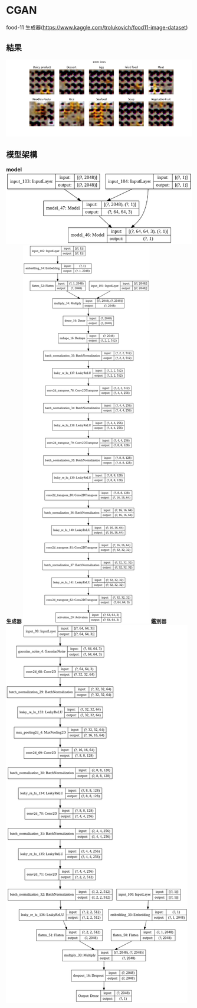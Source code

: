 # CGAN
food-11 生成器(https://www.kaggle.com/trolukovich/food11-image-dataset)
## 結果
[![](https://github.com/leeprinxin/CGAN/blob/main/ezgif.com-gif-maker.gif?raw=true)](https://github.com/leeprinxin/CGAN/blob/main/ezgif.com-gif-maker.gif?raw=true)
## 模型架構
**model**
[![](https://github.com/leeprinxin/CGAN/blob/main/model.png?raw=true)](https://github.com/leeprinxin/CGAN/blob/main/model.png?raw=true)
**生成器**
[![](https://github.com/leeprinxin/CGAN/blob/main/generator.png?raw=true)](https://github.com/leeprinxin/CGAN/blob/main/generator.png?raw=true)
**鑑別器**
[![](https://github.com/leeprinxin/CGAN/blob/main/discriminator.png?raw=true)](https://github.com/leeprinxin/CGAN/blob/main/discriminator.png?raw=true)
